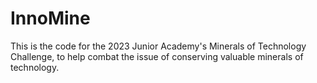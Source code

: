 # InnoMine

This is the code for the 2023 Junior Academy's Minerals of Technology Challenge, to help combat the issue of conserving valuable minerals of technology.
